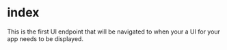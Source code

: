 # index

This is the first UI endpoint that will be navigated to when your a UI for your app needs to be displayed.

